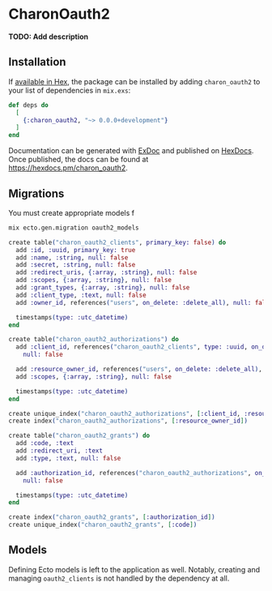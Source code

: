 # CharonOauth2

**TODO: Add description**

## Installation

If [available in Hex](https://hex.pm/docs/publish), the package can be installed
by adding `charon_oauth2` to your list of dependencies in `mix.exs`:

```elixir
def deps do
  [
    {:charon_oauth2, "~> 0.0.0+development"}
  ]
end
```

Documentation can be generated with [ExDoc](https://github.com/elixir-lang/ex_doc)
and published on [HexDocs](https://hexdocs.pm). Once published, the docs can
be found at <https://hexdocs.pm/charon_oauth2>.

## Migrations

You must create appropriate models f

```bash
mix ecto.gen.migration oauth2_models
```

```elixir
create table("charon_oauth2_clients", primary_key: false) do
  add :id, :uuid, primary_key: true
  add :name, :string, null: false
  add :secret, :string, null: false
  add :redirect_uris, {:array, :string}, null: false
  add :scopes, {:array, :string}, null: false
  add :grant_types, {:array, :string}, null: false
  add :client_type, :text, null: false
  add :owner_id, references("users", on_delete: :delete_all), null: false

  timestamps(type: :utc_datetime)
end

create table("charon_oauth2_authorizations") do
  add :client_id, references("charon_oauth2_clients", type: :uuid, on_delete: :delete_all),
    null: false

  add :resource_owner_id, references("users", on_delete: :delete_all), null: false
  add :scopes, {:array, :string}, null: false

  timestamps(type: :utc_datetime)
end

create unique_index("charon_oauth2_authorizations", [:client_id, :resource_owner_id])
create index("charon_oauth2_authorizations", [:resource_owner_id])

create table("charon_oauth2_grants") do
  add :code, :text
  add :redirect_uri, :text
  add :type, :text, null: false

  add :authorization_id, references("charon_oauth2_authorizations", on_delete: :delete_all),
    null: false

  timestamps(type: :utc_datetime)
end

create index("charon_oauth2_grants", [:authorization_id])
create unique_index("charon_oauth2_grants", [:code])
```

## Models

Defining Ecto models is left to the application as well.
Notably, creating and managing `oauth2_clients` is not handled by the dependency at all.
